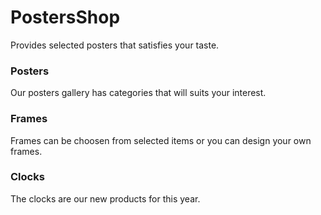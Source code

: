 # PostersShop

Provides selected posters that satisfies your taste.

### Posters
Our posters gallery has categories that will suits your interest.

### Frames
Frames can be choosen from selected items or you can design your own frames.

### Clocks
The clocks are our new products for this year.
